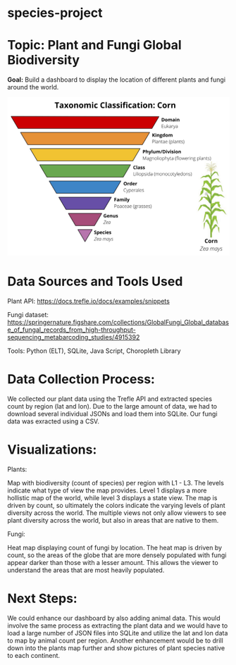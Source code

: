 # species-project


# **Topic:** Plant and Fungi Global Biodiversity 


**Goal:** Build a dashboard to display the location of different plants and fungi around the world.

![](Images/plantae.png)
 
# **Data Sources and Tools Used** 

Plant API: https://docs.trefle.io/docs/examples/snippets

Fungi dataset: https://springernature.figshare.com/collections/GlobalFungi_Global_database_of_fungal_records_from_high-throughput-sequencing_metabarcoding_studies/4915392

Tools: Python (ELT), SQLite, Java Script, Choropleth Library


# **Data Collection Process:** 

We collected our plant data using the Trefle API and extracted species count by region (lat and lon). Due to the large amount of data, we had to download several individual JSONs and load them into SQLite. Our fungi data was exracted using a CSV.


# **Visualizations:**

Plants:

Map with biodiversity (count of species) per region with L1 - L3. The levels indicate what type of view the map provides. Level 1 displays a more hollistic map of the world, while level 3 displays a state view. The map is driven by count, so ultimately the colors indicate the varying levels of plant diversity across the world. The multiple views not only allow viewers to see plant diversity across the world, but also in areas that are native to them.

Fungi:

Heat map displaying count of fungi by location. The heat map is driven by count, so the areas of the globe that are more densely populated with fungi appear darker than those with a lesser amount. This allows the viewer to understand the areas that are most heavily populated.


# **Next Steps:**

We could enhance our dashboard by also adding animal data. This would involve the same process as extracting the plant data and we would have to load a large number of JSON files into SQLite and utilize the lat and lon data to map by animal count per region. Another enhancement would be to drill down into the plants map further and show pictures of plant species native to each continent.












